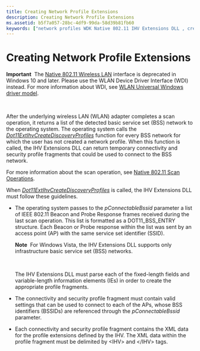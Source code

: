 ```yaml
---
title: Creating Network Profile Extensions
description: Creating Network Profile Extensions
ms.assetid: b5f7a057-28bc-4df9-99da-58d39b81fb60
keywords: ["network profiles WDK Native 802.11 IHV Extensions DLL , creating extensions", "scan operation WDK Native 802.11"]
---
```


# Creating Network Profile Extensions


**Important**  The [Native 802.11 Wireless LAN](native-802-11-wireless-lan4.md) interface is deprecated in Windows 10 and later. Please use the WLAN Device Driver Interface (WDI) instead. For more information about WDI, see [WLAN Universal Windows driver model](wifi-universal-driver-model.md).

 

After the underlying wireless LAN (WLAN) adapter completes a scan operation, it returns a list of the detected basic service set (BSS) network to the operating system. The operating system calls the [*Dot11ExtIhvCreateDiscoveryProfiles*](https://msdn.microsoft.com/library/windows/hardware/ff547445) function for every BSS network for which the user has not created a network profile. When this function is called, the IHV Extensions DLL can return temporary connectivity and security profile fragments that could be used to connect to the BSS network.

For more information about the scan operation, see [Native 802.11 Scan Operations](native-802-11-scan-operations.md).

When [*Dot11ExtIhvCreateDiscoveryProfiles*](https://msdn.microsoft.com/library/windows/hardware/ff547445) is called, the IHV Extensions DLL must follow these guidelines.

-   The operating system passes to the *pConnectableBssid* parameter a list of IEEE 802.11 Beacon and Probe Response frames received during the last scan operation. This list is formatted as a DOT11\_BSS\_ENTRY structure. Each Beacon or Probe response within the list was sent by an access point (AP) with the same service set identifier (SSID).

    **Note**  For Windows Vista, the IHV Extensions DLL supports only infrastructure basic service set (BSS) networks.

     

    The IHV Extensions DLL must parse each of the fixed-length fields and variable-length information elements (IEs) in order to create the appropriate profile fragments.

-   The connectivity and security profile fragment must contain valid settings that can be used to connect to each of the APs, whose BSS identifiers (BSSIDs) are referenced through the *pConnectableBssid* parameter.

-   Each connectivity and security profile fragment contains the XML data for the profile extensions defined by the IHV. The XML data within the profile fragment must be delimited by &lt;IHV&gt; and &lt;/IHV&gt; tags.

 

 






